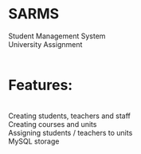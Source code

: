 # SARMS
Student Management System<br />
University Assignment<br /><br />

# Features:
<br />
Creating students, teachers and staff<br />
Creating courses and units<br />
Assigning students / teachers to units<br />
MySQL storage<br />

